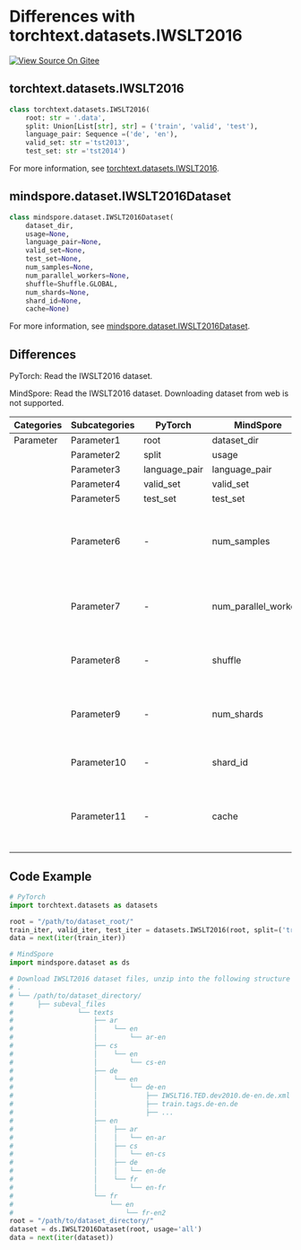 # Differences with torchtext.datasets.IWSLT2016

[![View Source On Gitee](https://mindspore-website.obs.cn-north-4.myhuaweicloud.com/website-images/master/resource/_static/logo_source_en.svg)](https://gitee.com/mindspore/docs/blob/master/docs/mindspore/source_en/note/api_mapping/pytorch_diff/IWSLT2016.md)

## torchtext.datasets.IWSLT2016

```python
class torchtext.datasets.IWSLT2016(
    root: str = '.data',
    split: Union[List[str], str] = ('train', 'valid', 'test'),
    language_pair: Sequence =('de', 'en'),
    valid_set: str ='tst2013',
    test_set: str ='tst2014')
```

For more information, see [torchtext.datasets.IWSLT2016](https://pytorch.org/text/0.9.0/datasets.html#iwslt2016).

## mindspore.dataset.IWSLT2016Dataset

```python
class mindspore.dataset.IWSLT2016Dataset(
    dataset_dir,
    usage=None,
    language_pair=None,
    valid_set=None,
    test_set=None,
    num_samples=None,
    num_parallel_workers=None,
    shuffle=Shuffle.GLOBAL,
    num_shards=None,
    shard_id=None,
    cache=None)
```

For more information, see [mindspore.dataset.IWSLT2016Dataset](https://mindspore.cn/docs/en/master/api_python/dataset/mindspore.dataset.IWSLT2016Dataset.html#mindspore.dataset.IWSLT2016Dataset).

## Differences

PyTorch: Read the IWSLT2016 dataset.

MindSpore: Read the IWSLT2016 dataset. Downloading dataset from web is not supported.

| Categories | Subcategories |PyTorch | MindSpore | Difference |
| --- | ---   | ---   | ---        |---  |
|Parameter | Parameter1 | root    | dataset_dir    | - |
|     | Parameter2 | split      | usage    |- |
|     | Parameter3 | language_pair      | language_pair    |- |
|     | Parameter4 | valid_set      | valid_set    |- |
|     | Parameter5 | test_set      | test_set    |- |
|     | Parameter6 | -    | num_samples | The number of images to be included in the dataset |
|     | Parameter7 | -    | num_parallel_workers | Number of worker threads to read the data |
|     | Parameter8 | -    | shuffle  | Whether to perform shuffle on the dataset |
|     | Parameter9 | -    | num_shards | Number of shards that the dataset will be divided into |
|     | Parameter10 | -    | shard_id | The shard ID within num_shards |
|     | Parameter11 | -    | cache | Use tensor caching service to speed up dataset processing |

## Code Example

```python
# PyTorch
import torchtext.datasets as datasets

root = "/path/to/dataset_root/"
train_iter, valid_iter, test_iter = datasets.IWSLT2016(root, split=('train', 'valid', 'test'))
data = next(iter(train_iter))

# MindSpore
import mindspore.dataset as ds

# Download IWSLT2016 dataset files, unzip into the following structure
# .
# └── /path/to/dataset_directory/
#      ├── subeval_files
#                └── texts
#                    ├── ar
#                    │    └── en
#                    │        └── ar-en
#                    ├── cs
#                    │    └── en
#                    │        └── cs-en
#                    ├── de
#                    │    └── en
#                    │        └── de-en
#                    │            ├── IWSLT16.TED.dev2010.de-en.de.xml
#                    │            ├── train.tags.de-en.de
#                    │            ├── ...
#                    ├── en
#                    │    ├── ar
#                    │    │   └── en-ar
#                    │    ├── cs
#                    │    │   └── en-cs
#                    │    ├── de
#                    │    │   └── en-de
#                    │    └── fr
#                    │        └── en-fr
#                    └── fr
#                        └── en
#                            └── fr-en2
root = "/path/to/dataset_directory/"
dataset = ds.IWSLT2016Dataset(root, usage='all')
data = next(iter(dataset))
```
